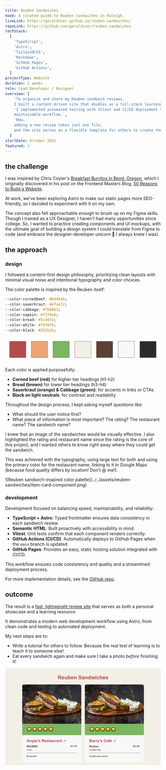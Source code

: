 ```yaml
---
title: Reuben Sandwiches
hook: A curated guide to Reuben sandwiches in Raleigh.
liveLink: https://geraldiner.github.io/reuben-sandwiches/
repoLink: https://github.com/geraldiner/reuben-sandwiches
techStack:
  [
    'TypeScript',
    'Astro',
    'TailwindCSS',
    'Markdown',
    'GitHub Pages',
    'GitHub Actions',
  ]
projectType: Website
duration: 2 weeks
role: Lead Developer / Designer
overview: [
    'To organize and share my Reuben sandwich reviews,
    I built a content-driven site that doubles as a full-stack learning project with Astro.',
    'I implemented automated testing with Vitest and CI/CD deployment through GitHub Actions and Pages for a quick,
    maintainable workflow.',
    'Now,
    adding a new review takes just one file,
    and the site serves as a flexible template for others to create their own rating or review platforms.',
  ]
startDate: October 2025
featured: 1
---
```


## the challenge

I was inspired by Chris Coyier's [Breakfast Burritos in Bend, Oregon](https://breakfast-burritos.chriscoyier.net/), which I originally discovered in his post on the Frontend Masters Blog, [50 Reasons to Build a Website](https://frontendmasters.com/blog/50-reasons-to-build-a-website/?utm_source=cassidoo&utm_medium=email&utm_campaign=change-your-life-today-dont-gamble-on-the-future).

At work, we’ve been exploring Astro to make our static pages more SEO-friendly, so I decided to experiment with it on my own.

The concept also felt approachable enough to brush up on my Figma skills. Though I trained as a UX Designer, I haven’t had many opportunities since college. So, I wanted to practice creating components and UI mockups, with the ultimate goal of building a design system I could translate from Figma to code (and embrace the designer-developer unicorn 🦄 I always knew I was).

## the approach

### design

I followed a content-first design philosophy, prioritizing clean layouts with minimal visual noise and intentional typography and color choices.

The color palette is inspired by the Reuben itself:

```css
--color-cornedbeef: #b44b4b;
--color-sauerkraut: #efa472;
--color-cabbage: #7bb662;
--color-napkin: #f2f0e6;
--color-bread: #5c4033;
--color-white: #f8f8f8;
--color-black: #2b2b2b;
```

![Reuben sandwich-inspired color palette](../../assets/reuben-sandwiches/color-palette.png)

Each color is applied purposefully:

- **Corned beef (red)** for higher tier headings (h1-h2)
- **Bread (brown)** for lower tier headings (h3-h4)
- **Sauerkraut (orange) & Cabbage (green)**: for accents in links or CTAs
- **Black on light neutrals**: for contrast and readablity

Throughout the design process, I kept asking myself questions like:

- What should the user notice first?
- What piece of information is most important? The rating? The restaurant name? The sandwich name?

<div class="grid grid-cols-1 gap-4 md:grid-cols-2">
  <div>
    <p>
      I knew that an image of the sandwiches would be visually effective. I also
      highlighted the rating and restaurant name since the rating is the core of
      this project, and I wanted others to know right away where they could get
      the sandwich.
    </p>
    <p>
      This was achieved with the typography, using large text for both and using
      the primary color for the restaurant name, linking to it in Google Maps
      (because food quality differs by location! Don’t @ me!).
    </p>
  </div>
  <div>
    ![Reuben sandwich-inspired color
    palette](../../assets/reuben-sandwiches/item-card-component.png)
  </div>
</div>

### development

Development focused on balancing speed, maintainability, and reliability:

- **TypeScript + Astro**: Typed frontmatter ensures data consistency in each sandwich review.
- **Semantic HTML**: Built proactively with accessibility in mind.
- **Vitest**: Unit tests confirm that each component renders correctly.
- **GitHub Actions (CI/CD)**: Automatically deploys to GitHub Pages when the `main` branch is updated.
- **GitHub Pages**: Provides an easy, static hosting solution integrated with CI/CD.

This workflow ensures code consistency and quality and a streamlined deployment process.

For more implementation details, see the [GitHub repo](https://github.com/geraldiner/reuben-sandwiches?tab=readme-ov-file#reuben-sandwiches).

## outcome

The result is a [fast, lightweight review site](https://geraldiner.github.io/reuben-sandwiches/) that serves as both a personal showcase and a learning resource.

It demonstrates a modern web development workflow using Astro, from clean code and testing to automated deployment.

My next steps are to:

- Write a tutorial for others to follow. Because the real test of learning is to teach it to someone else!
- Eat every sandwich again and make sure I take a photo _before_ finishing it!

![Thumbnail image for Reuben Sandwiches website](../../assets/thumbnails/reuben-sandwiches.png)
